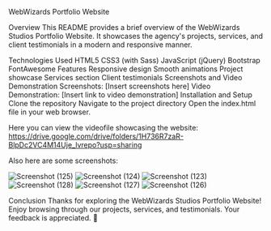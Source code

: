 WebWizards Portfolio Website

Overview
This README provides a brief overview of the WebWizards Studios Portfolio Website. It showcases the agency's projects, services, and client testimonials in a modern and responsive manner.

Technologies Used
HTML5
CSS3 (with Sass)
JavaScript (jQuery)
Bootstrap
FontAwesome
Features
Responsive design
Smooth animations
Project showcase
Services section
Client testimonials
Screenshots and Video Demonstration
Screenshots: [Insert screenshots here]
Video Demonstration: [Insert link to video demonstration]
Installation and Setup
Clone the repository
Navigate to the project directory
Open the index.html file in your web browser.

Here you can view the videofile showcasing the website:
https://drive.google.com/drive/folders/1H736R7zaR-BlpDc2VC4M14Uje_lvrepo?usp=sharing


Also here are some screenshots:

![Screenshot (125)](https://github.com/SammytheBelegor/WebWizards-Studios/assets/71520900/30f07d70-66fd-4e8c-8d1e-469db3d83823)
![Screenshot (124)](https://github.com/SammytheBelegor/WebWizards-Studios/assets/71520900/5dd5a2b9-8ef7-42f1-b764-059b05aaf78a)
![Screenshot (123)](https://github.com/SammytheBelegor/WebWizards-Studios/assets/71520900/35be5a1f-e93f-4dd1-b1e3-68c372782983)
![Screenshot (128)](https://github.com/SammytheBelegor/WebWizards-Studios/assets/71520900/be798aae-f541-411f-a628-fbc55ef52b53)
![Screenshot (127)](https://github.com/SammytheBelegor/WebWizards-Studios/assets/71520900/5024dde3-f629-49ba-a54e-309a8f4dd93e)
![Screenshot (126)](https://github.com/SammytheBelegor/WebWizards-Studios/assets/71520900/b0d17d92-55c9-436a-b027-5fada3d4e025)




Conclusion
Thanks for exploring the WebWizards Studios Portfolio Website! Enjoy browsing through our projects, services, and testimonials. Your feedback is appreciated. 🚀
